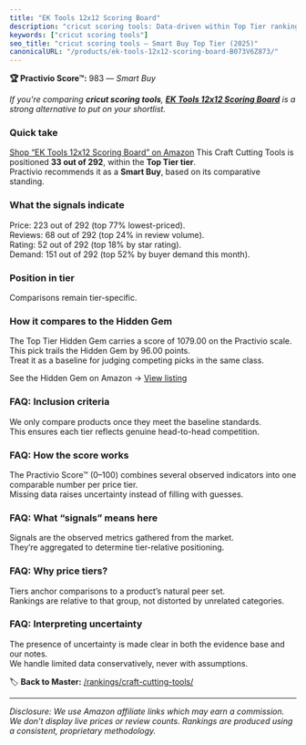 ```yaml
---
title: "EK Tools 12x12 Scoring Board"
description: "cricut scoring tools: Data-driven within Top Tier ranking using the Practivio Score™. Positioned by quality, value, demand, findability, momentum."
keywords: ["cricut scoring tools"]
seo_title: "cricut scoring tools — Smart Buy Top Tier (2025)"
canonicalURL: "/products/ek-tools-12x12-scoring-board-B073V6Z873/"
---
```


**🏆 Practivio Score™:** 983 — _Smart Buy_


*If you're comparing **cricut scoring tools**, **[EK Tools 12x12 Scoring Board](https://www.amazon.com/dp/B073V6Z873?tag=practivio-20)** is a strong alternative to put on your shortlist.*
### Quick take
[Shop “EK Tools 12x12 Scoring Board” on Amazon](https://www.amazon.com/dp/B073V6Z873?tag=practivio-20)
This Craft Cutting Tools is positioned **33 out of 292**, within the **Top Tier tier**.  
Practivio recommends it as a **Smart Buy**, based on its comparative standing.

### What the signals indicate
Price: 223 out of 292 (top 77% lowest-priced).  
Reviews: 68 out of 292 (top 24% in review volume).  
Rating: 52 out of 292 (top 18% by star rating).  
Demand: 151 out of 292 (top 52% by buyer demand this month).

### Position in tier
Comparisons remain tier-specific.

### How it compares to the Hidden Gem
The Top Tier Hidden Gem carries a score of 1079.00 on the Practivio scale.  
This pick trails the Hidden Gem by 96.00 points.  
Treat it as a baseline for judging competing picks in the same class.  

See the Hidden Gem on Amazon → [View listing](https://www.amazon.com/dp/B016LDV41S?tag=practivio-20)

### FAQ: Inclusion criteria
We only compare products once they meet the baseline standards.  
This ensures each tier reflects genuine head-to-head competition.

### FAQ: How the score works
The Practivio Score™ (0–100) combines several observed indicators into one comparable number per price tier.  
Missing data raises uncertainty instead of filling with guesses.

### FAQ: What “signals” means here
Signals are the observed metrics gathered from the market.  
They’re aggregated to determine tier-relative positioning.

### FAQ: Why price tiers?
Tiers anchor comparisons to a product’s natural peer set.  
Rankings are relative to that group, not distorted by unrelated categories.

### FAQ: Interpreting uncertainty
The presence of uncertainty is made clear in both the evidence base and our notes.  
We handle limited data conservatively, never with assumptions.


🏷️ **Back to Master:** [/rankings/craft-cutting-tools/](/rankings/craft-cutting-tools/)

---
_Disclosure: We use Amazon affiliate links which may earn a commission. We don’t display live prices or review counts. Rankings are produced using a consistent, proprietary methodology._
